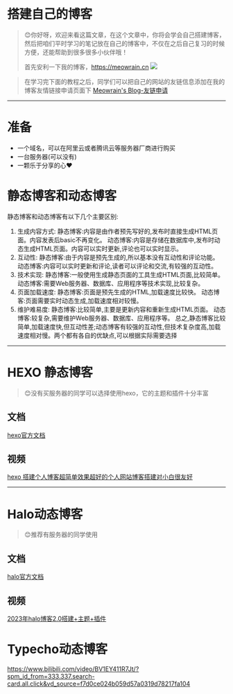 # 搭建自己的博客
> 😊你好呀，欢迎来看这篇文章，在这个文章中，你将会学会自己搭建博客，然后把咱们平时学习的笔记放在自己的博客中，不仅在之后自己复习的时候方便，还能帮助到很多很多小伙伴哦！
> 
> 首先安利一下我的博客，https://meowrain.cn
![](https://blog.meowrain.cn/api/i/2023/05/02/swy15d-3.webp)


> 在学习完下面的教程之后，同学们可以把自己的网站的友链信息添加在我的博客友情链接申请页面下 
> [Meowrain's Blog-友链申请](https://meowrain.cn/s/you-lian-shen-qing)
---
# 准备

- 一个域名，可以在阿里云或者腾讯云等服务器厂商进行购买
- 一台服务器(可以没有)
- 一颗乐于分享的心❤️
# 静态博客和动态博客
静态博客和动态博客有以下几个主要区别:
1. 生成内容方式:
静态博客:内容是由作者预先写好的,发布时直接生成HTML页面。内容发表后basic不再变化。
动态博客:内容是存储在数据库中,发布时动态生成HTML页面。内容可以实时更新,评论也可以实时显示。
2. 互动性:
静态博客:由于内容是预先生成的,所以基本没有互动性和评论功能。
动态博客:内容可以实时更新和评论,读者可以评论和交流,有较强的互动性。
3. 技术实现:
静态博客:一般使用生成静态页面的工具生成HTML页面,比较简单。
动态博客:需要Web服务器、数据库、应用程序等技术实现,比较复杂。
4. 页面加载速度:
静态博客:页面是预先生成的HTML,加载速度比较快。
动态博客:页面需要实时动态生成,加载速度相对较慢。
5. 维护难易度:
静态博客:比较简单,主要是更新内容和重新生成HTML页面。
动态博客:较复杂,需要维护Web服务器、数据库、应用程序等。
总之,静态博客比较简单,加载速度快,但互动性差;动态博客有较强的互动性,但技术复杂度高,加载速度相对慢。两个都有各自的优缺点,可以根据实际需要选择

---

# HEXO 静态博客
> 😊没有买服务器的同学可以选择使用hexo，它的主题和插件十分丰富
## 文档
[hexo官方文档](https://hexo.io)
## 视频

[hexo 搭建个人博客超简单效果超好的个人网站博客搭建对小白很友好](https://www.bilibili.com/video/BV1Rt4y1k7it/?share_source=copy_web&vd_source=df7a0a80382377ba8a57d874b7fbeae1)

---

# Halo动态博客
> 😊推荐有服务器的同学使用
## 文档
[halo官方文档](https://halo.run)
## 视频
[2023年halo博客2.0搭建+主题+插件](https://www.bilibili.com/video/BV1SK411C72Z/?spm_id_from=333.337.search-card.all.click)

# Typecho动态博客
https://www.bilibili.com/video/BV1EY411R7Jt/?spm_id_from=333.337.search-card.all.click&vd_source=f7d0ce024b059d57a0319d78217fa104